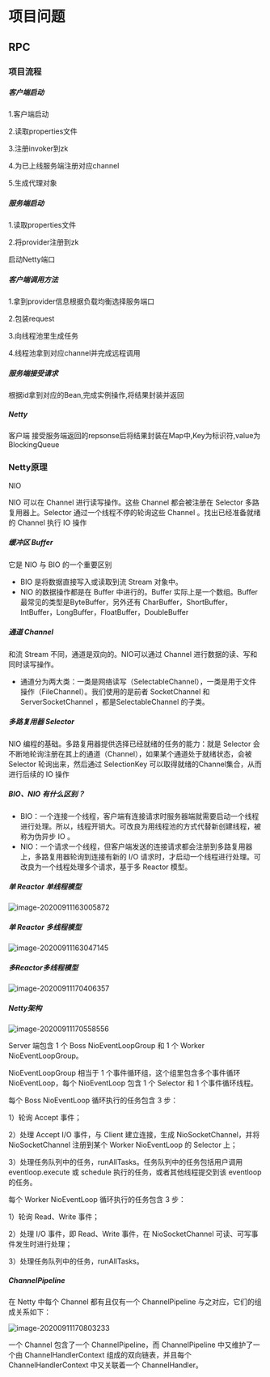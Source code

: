 # 项目问题

## RPC

### 项目流程

##### 客户端启动

1.客户端启动

2.读取properties文件

3.注册invoker到zk

4.为已上线服务端注册对应channel

5.生成代理对象

##### 服务端启动

1.读取properties文件

2.将provider注册到zk

启动Netty端口

##### 客户端调用方法

1.拿到provider信息根据负载均衡选择服务端口

2.包装request

3.向线程池里生成任务

4.线程池拿到对应channel并完成远程调用

##### 服务端接受请求

根据id拿到对应的Bean,完成实例操作,将结果封装并返回



##### Netty

客户端 接受服务端返回的repsonse后将结果封装在Map中,Key为标识符,value为BlockingQueue



### Netty原理

NIO

NIO 可以在 Channel 进行读写操作。这些 Channel 都会被注册在 Selector 多路复用器上。Selector 通过一个线程不停的轮询这些 Channel 。找出已经准备就绪的 Channel 执行 IO 操作

##### 缓冲区 Buffer 

它是 NIO 与 BIO 的一个重要区别

- BIO 是将数据直接写入或读取到流 Stream 对象中。
- NIO 的数据操作都是在 Buffer 中进行的。Buffer 实际上是一个数组。Buffer 最常见的类型是ByteBuffer，另外还有 CharBuffer，ShortBuffer，IntBuffer，LongBuffer，FloatBuffer，DoubleBuffer



##### 通道 Channel 

和流 Stream 不同，通道是双向的。NIO可以通过 Channel 进行数据的读、写和同时读写操作。

- 通道分为两大类：一类是网络读写（SelectableChannel），一类是用于文件操作（FileChannel）。我们使用的是前者 SocketChannel 和 ServerSocketChannel ，都是SelectableChannel 的子类。

##### 多路复用器 Selector 

NIO 编程的基础。多路复用器提供选择已经就绪的任务的能力：就是 Selector 会不断地轮询注册在其上的通道（Channel），如果某个通道处于就绪状态，会被 Selector 轮询出来，然后通过 SelectionKey 可以取得就绪的Channel集合，从而进行后续的 IO 操作

##### BIO、NIO 有什么区别？

- BIO：一个连接一个线程，客户端有连接请求时服务器端就需要启动一个线程进行处理。所以，线程开销大。可改良为用线程池的方式代替新创建线程，被称为伪异步 IO 。
- NIO：一个请求一个线程，但客户端发送的连接请求都会注册到多路复用器上，多路复用器轮询到连接有新的 I/O 请求时，才启动一个线程进行处理。可改良为一个线程处理多个请求，基于多 Reactor 模型。

##### 单 Reactor 单线程模型

![image-20200911163005872](项目问题.assets/image-20200911163005872.png)

##### 单 Reactor 多线程模型

![image-20200911163047145](项目问题.assets/image-20200911163047145.png)

##### 多Reactor多线程模型

![image-20200911170406357](项目问题.assets/image-20200911170406357.png)



##### Netty架构

![image-20200911170558556](项目问题.assets/image-20200911170558556.png)

Server 端包含 1 个 Boss NioEventLoopGroup 和 1 个 Worker NioEventLoopGroup。

NioEventLoopGroup 相当于 1 个事件循环组，这个组里包含多个事件循环 NioEventLoop，每个 NioEventLoop 包含 1 个 Selector 和 1 个事件循环线程。

每个 Boss NioEventLoop 循环执行的任务包含 3 步：

1）轮询 Accept 事件；

2）处理 Accept I/O 事件，与 Client 建立连接，生成 NioSocketChannel，并将 NioSocketChannel 注册到某个 Worker NioEventLoop 的 Selector 上；

3）处理任务队列中的任务，runAllTasks。任务队列中的任务包括用户调用 eventloop.execute 或 schedule 执行的任务，或者其他线程提交到该 eventloop 的任务。

每个 Worker NioEventLoop 循环执行的任务包含 3 步：

1）轮询 Read、Write 事件；

2）处理 I/O 事件，即 Read、Write 事件，在 NioSocketChannel 可读、可写事件发生时进行处理；

3）处理任务队列中的任务，runAllTasks。

##### ChannelPipeline

在 Netty 中每个 Channel 都有且仅有一个 ChannelPipeline 与之对应，它们的组成关系如下：

![image-20200911170803233](项目问题.assets/image-20200911170803233.png)

一个 Channel 包含了一个 ChannelPipeline，而 ChannelPipeline 中又维护了一个由 ChannelHandlerContext 组成的双向链表，并且每个 ChannelHandlerContext 中又关联着一个 ChannelHandler。

